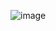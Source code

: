 ![image](https://github.com/mynameisleesiwon/coding_text_javascript/assets/101630961/8f5247d8-15d3-475a-ab37-499c97b3e84a)
